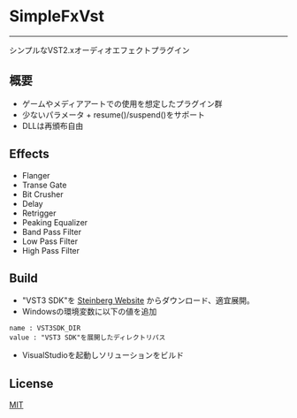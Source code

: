 # SimpleFxVst
---------------------------------
シンプルなVST2.xオーディオエフェクトプラグイン

## 概要
* ゲームやメディアアートでの使用を想定したプラグイン群
* 少ないパラメータ + resume()/suspend()をサポート
* DLLは再頒布自由


## Effects
* Flanger
* Transe Gate
* Bit Crusher
* Delay
* Retrigger
* Peaking Equalizer
* Band Pass Filter
* Low Pass Filter
* High Pass Filter

## Build
* "VST3 SDK"を [Steinberg Website](http://www.steinberg.net/en/company/developer.html) からダウンロード、適宜展開。
* Windowsの環境変数に以下の値を追加
```
name : VST3SDK_DIR
value : "VST3 SDK"を展開したディレクトリパス
```
* VisualStudioを起動しソリューションをビルド

## License
[MIT](https://github.com/Nocorupe/SimpleFxVst/blob/master/LICENSE)

